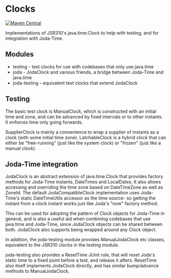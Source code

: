 Clocks
======

[![Maven Central](https://img.shields.io/maven-central/v/com.timgroup/clocks-joda.svg)](http://search.maven.org/#search%7Cga%7C1%7Cg%3A%22com.timgroup%22%20AND%20a%3A%22clocks-joda%22)

Implementations of JSR310's java.time.Clock to help with testing,
and for integration with Joda-Time.

Modules
-------

 - testing - test clocks for use with codebases that only use java.time
 - joda - JodaClock and various friends, a bridge between Joda-Time and java.time
 - joda-testing - equivalent test clocks that extend JodaClock
 
Testing
-------

The basic test clock is ManualClock, which is constructed with an initial time and
zone, and can be advanced by fixed intervals or to other instants. It enforces time
only going forwards.

SupplierClock is mainly a convenience to wrap a supplier of instants as a clock (with
some initial time zone). LatchableClock is a hybrid clock that can either be
"free-running" (just like the system clock) or "frozen" (just like a manual clock).

Joda-Time integration
---------------------

JodaClock is an abstract extension of java.time.Clock that provides factory methods
for Joda-Time instants, DateTimes and LocalDates. It also allows accessing and
overriding the time zone based on DateTimeZone as well as ZoneId. The default
JodaCompatibleClock implementation uses Joda-Time's static DateTimeUtils accessor
as the time source- so getting the instant from a clock instant works just like
Joda's "now" factory method.

This can be used for adopting the pattern of Clock objects for Joda-Time in general,
and is also a useful aid when combining codebases that use java.time and Joda-Time,
since JodaClock objects can be shared between both. JodaClock also supports being
wrapped around any Clock object.

In addition, the joda-testing module provides ManualJodaClock etc classes, equivalent
to the JSR310 clocks in the testing module.

joda-testing also provides a ResetTime JUnit rule, that will reset Joda's static
time to a fixed point before a test, and release it afters. ResetTime also itself
implements JodaClock directly, and has similar bump/advance methods to ManualJodaClock.
